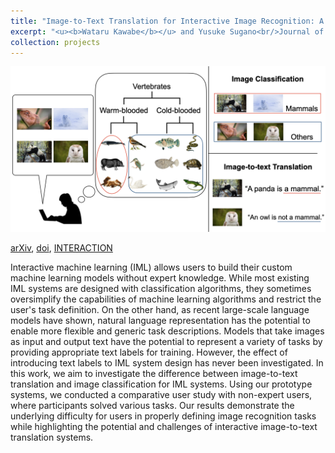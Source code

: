 ```yaml
---
title: "Image-to-Text Translation for Interactive Image Recognition: A Comparative User Study with Non-Expert Users"
excerpt: "<u><b>Wataru Kawabe</b></u> and Yusuke Sugano<br/>Journal of Information Processing, 2024 / IPSJ INTERACTION 2022<br/>[arXiv](https://arxiv.org/abs/2305.06641), [doi](https://doi.org/10.2197/ipsjjip.32.358), [INTERACTION](https://www.interaction-ipsj.org/proceedings/2022/data/bib/6P03.html)<br/><img src='/images/projects-1.png' width=600>"
collection: projects
---
```


<img src='/images/projects-1.png'>

[arXiv](https://arxiv.org/abs/2305.06641), [doi](https://doi.org/10.2197/ipsjjip.32.358), [INTERACTION](https://www.interaction-ipsj.org/proceedings/2022/data/bib/6P03.html)

Interactive machine learning (IML) allows users to build their custom machine learning models without expert knowledge. While most existing IML systems are designed with classification algorithms, they sometimes oversimplify the capabilities of machine learning algorithms and restrict the user's task definition. On the other hand, as recent large-scale language models have shown, natural language representation has the potential to enable more flexible and generic task descriptions. Models that take images as input and output text have the potential to represent a variety of tasks by providing appropriate text labels for training. However, the effect of introducing text labels to IML system design has never been investigated. In this work, we aim to investigate the difference between image-to-text translation and image classification for IML systems. Using our prototype systems, we conducted a comparative user study with non-expert users, where participants solved various tasks. Our results demonstrate the underlying difficulty for users in properly defining image recognition tasks while highlighting the potential and challenges of interactive image-to-text translation systems.
